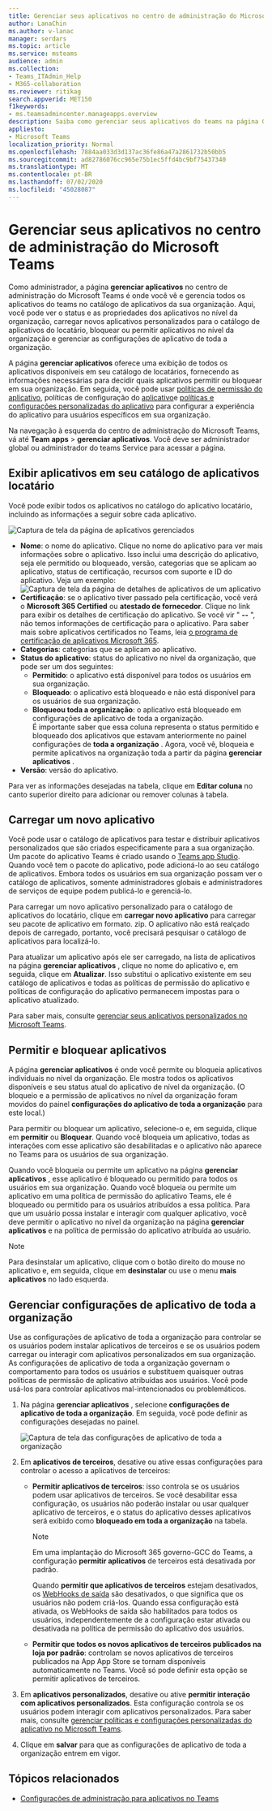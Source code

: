 ```yaml
---
title: Gerenciar seus aplicativos no centro de administração do Microsoft Teams
author: LanaChin
ms.author: v-lanac
manager: serdars
ms.topic: article
ms.service: msteams
audience: admin
ms.collection:
- Teams_ITAdmin_Help
- M365-collaboration
ms.reviewer: ritikag
search.appverid: MET150
f1keywords:
- ms.teamsadmincenter.manageapps.overview
description: Saiba como gerenciar seus aplicativos do teams na página Gerenciar aplicativos do centro de administração do Microsoft Teams
appliesto:
- Microsoft Teams
localization_priority: Normal
ms.openlocfilehash: 7884aa033d3d137ac36fe86a47a2861732b50bb5
ms.sourcegitcommit: ad82786076cc965e75b1ec5ffd4bc9bf75437340
ms.translationtype: MT
ms.contentlocale: pt-BR
ms.lasthandoff: 07/02/2020
ms.locfileid: "45028087"
---
```

<a name="manage-your-apps-in-the-microsoft-teams-admin-center"></a>Gerenciar seus aplicativos no centro de administração do Microsoft Teams
======================================================

Como administrador, a página **gerenciar aplicativos** no centro de administração do Microsoft Teams é onde você vê e gerencia todos os aplicativos do teams no catálogo de aplicativos da sua organização. Aqui, você pode ver o status e as propriedades dos aplicativos no nível da organização, carregar novos aplicativos personalizados para o catálogo de aplicativos do locatário, bloquear ou permitir aplicativos no nível da organização e gerenciar as configurações de aplicativo de toda a organização.

A página **gerenciar aplicativos** oferece uma exibição de todos os aplicativos disponíveis em seu catálogo de locatários, fornecendo as informações necessárias para decidir quais aplicativos permitir ou bloquear em sua organização. Em seguida, você pode usar [políticas de permissão do aplicativo](teams-app-permission-policies.md), políticas de configuração do [aplicativo](teams-app-setup-policies.md)e [políticas e configurações personalizadas do aplicativo](teams-custom-app-policies-and-settings.md) para configurar a experiência do aplicativo para usuários específicos em sua organização.

Na navegação à esquerda do centro de administração do Microsoft Teams, vá até **Team apps**  >  **gerenciar aplicativos**. Você deve ser administrador global ou administrador do teams Service para acessar a página.

## <a name="view-apps-in-your-tenant-app-catalog"></a>Exibir aplicativos em seu catálogo de aplicativos locatário

Você pode exibir todos os aplicativos no catálogo do aplicativo locatário, incluindo as informações a seguir sobre cada aplicativo.

![Captura de tela da página de aplicativos gerenciados](media/manage-apps.png)

- **Nome**: o nome do aplicativo. Clique no nome do aplicativo para ver mais informações sobre o aplicativo. Isso inclui uma descrição do aplicativo, seja ele permitido ou bloqueado, versão, categorias que se aplicam ao aplicativo, status de certificação, recursos com suporte e ID do aplicativo. Veja um exemplo:<br> 
![Captura de tela da página de detalhes de aplicativos de um aplicativo](media/manage-apps-app-details.png)
- **Certificação**: se o aplicativo tiver passado pela certificação, você verá o **Microsoft 365 Certified** ou **atestado de fornecedor**. Clique no link para exibir os detalhes de certificação do aplicativo. Se você vir " **--** ", não temos informações de certificação para o aplicativo. Para saber mais sobre aplicativos certificados no Teams, leia [o programa de certificação de aplicativos Microsoft 365](https://docs.microsoft.com/teams-app-certification/all-apps).  
- **Categorias**: categorias que se aplicam ao aplicativo.
- **Status do aplicativo**: status do aplicativo no nível da organização, que pode ser um dos seguintes:
    - **Permitido**: o aplicativo está disponível para todos os usuários em sua organização.
    - **Bloqueado**: o aplicativo está bloqueado e não está disponível para os usuários de sua organização.
    - **Bloqueou toda a organização**: o aplicativo está bloqueado em configurações de aplicativo de toda a organização. <br>
É importante saber que essa coluna representa o status permitido e bloqueado dos aplicativos que estavam anteriormente no painel configurações de **toda a organização** . Agora, você vê, bloqueia e permite aplicativos na organização toda a partir da página **gerenciar aplicativos** . 
- **Versão**: versão do aplicativo.

Para ver as informações desejadas na tabela, clique em **Editar coluna** no canto superior direito para adicionar ou remover colunas à tabela.

## <a name="upload-a-new-app"></a>Carregar um novo aplicativo

Você pode usar o catálogo de aplicativos para testar e distribuir aplicativos personalizados que são criados especificamente para a sua organização. Um pacote do aplicativo Teams é criado usando o [Teams app Studio](https://docs.microsoft.com/microsoftteams/platform/get-started/get-started-app-studio). Quando você tem o pacote do aplicativo, pode adicioná-lo ao seu catálogo de aplicativos. Embora todos os usuários em sua organização possam ver o catálogo de aplicativos, somente administradores globais e administradores de serviços de equipe podem publicá-lo e gerenciá-lo.

Para carregar um novo aplicativo personalizado para o catálogo de aplicativos do locatário, clique em **carregar novo aplicativo** para carregar seu pacote de aplicativo em formato. zip. O aplicativo não está realçado depois de carregado, portanto, você precisará pesquisar o catálogo de aplicativos para localizá-lo.

Para atualizar um aplicativo após ele ser carregado, na lista de aplicativos na página **gerenciar aplicativos** , clique no nome do aplicativo e, em seguida, clique em **Atualizar**. Isso substitui o aplicativo existente em seu catálogo de aplicativos e todas as políticas de permissão do aplicativo e políticas de configuração do aplicativo permanecem impostas para o aplicativo atualizado.

Para saber mais, consulte [gerenciar seus aplicativos personalizados no Microsoft Teams](manage-your-custom-apps.md).

## <a name="allow-and-block-apps"></a>Permitir e bloquear aplicativos

A página **gerenciar aplicativos** é onde você permite ou bloqueia aplicativos individuais no nível da organização. Ele mostra todos os aplicativos disponíveis e seu status atual do aplicativo de nível da organização. (O bloqueio e a permissão de aplicativos no nível da organização foram movidos do painel **configurações do aplicativo de toda a organização** para este local.)

Para permitir ou bloquear um aplicativo, selecione-o e, em seguida, clique em **permitir** ou **Bloquear**. Quando você bloqueia um aplicativo, todas as interações com esse aplicativo são desabilitadas e o aplicativo não aparece no Teams para os usuários de sua organização.

Quando você bloqueia ou permite um aplicativo na página **gerenciar aplicativos** , esse aplicativo é bloqueado ou permitido para todos os usuários em sua organização.  Quando você bloqueia ou permite um aplicativo em uma política de permissão do aplicativo Teams, ele é bloqueado ou permitido para os usuários atribuídos a essa política. Para que um usuário possa instalar e interagir com qualquer aplicativo, você deve permitir o aplicativo no nível da organização na página **gerenciar aplicativos** e na política de permissão do aplicativo atribuída ao usuário.

 > [!NOTE]
 > Para desinstalar um aplicativo, clique com o botão direito do mouse no aplicativo e, em seguida, clique em **desinstalar** ou use o menu **mais aplicativos** no lado esquerda. 

## <a name="manage-org-wide-app-settings"></a>Gerenciar configurações de aplicativo de toda a organização

Use as configurações de aplicativo de toda a organização para controlar se os usuários podem instalar aplicativos de terceiros e se os usuários podem carregar ou interagir com aplicativos personalizados em sua organização. As configurações de aplicativo de toda a organização governam o comportamento para todos os usuários e substituem quaisquer outras políticas de permissão de aplicativo atribuídas aos usuários. Você pode usá-los para controlar aplicativos mal-intencionados ou problemáticos.

1. Na página **gerenciar aplicativos** , selecione **configurações de aplicativo de toda a organização**. Em seguida, você pode definir as configurações desejadas no painel.

    ![Captura de tela das configurações de aplicativo de toda a organização](media/manage-apps-org-wide-app-settings.png)
    
2. Em **aplicativos de terceiros**, desative ou ative essas configurações para controlar o acesso a aplicativos de terceiros:

    - **Permitir aplicativos de terceiros**: isso controla se os usuários podem usar aplicativos de terceiros. Se você desabilitar essa configuração, os usuários não poderão instalar ou usar qualquer aplicativo de terceiros, e o status do aplicativo desses aplicativos será exibido como **bloqueado em toda a organização** na tabela.

        > [!NOTE]
        > Em uma implantação do Microsoft 365 governo-GCC do Teams, a configuração **permitir aplicativos** de terceiros está desativada por padrão.

        Quando **permitir que aplicativos de terceiros** estejam desativados, os [WebHooks de saída](https://docs.microsoft.com/microsoftteams/platform/webhooks-and-connectors/what-are-webhooks-and-connectors) são desativados, o que significa que os usuários não podem criá-los. Quando essa configuração está ativada, os WebHooks de saída são habilitados para todos os usuários, independentemente de a configuração estar ativada ou desativada na política de permissão do aplicativo dos usuários.
    - **Permitir que todos os novos aplicativos de terceiros publicados na loja por padrão**: controlam se novos aplicativos de terceiros publicados na App App Store se tornam disponíveis automaticamente no Teams. Você só pode definir esta opção se permitir aplicativos de terceiros.

3. Em **aplicativos personalizados**, desative ou ative **permitir interação com aplicativos personalizados**. Esta configuração controla se os usuários podem interagir com aplicativos personalizados. Para saber mais, consulte [gerenciar políticas e configurações personalizadas do aplicativo no Microsoft Teams](teams-custom-app-policies-and-settings.md).
4. Clique em **salvar** para que as configurações de aplicativo de toda a organização entrem em vigor.

## <a name="related-topics"></a>Tópicos relacionados

- [Configurações de administração para aplicativos no Teams](admin-settings.md)
